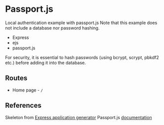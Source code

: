 # Passport.js
Local authentication example with passport.js
Note that this example does not include a database nor password hashing.

- Express
- ejs
- passport.js

For security, it is essential to hash passwords (using bcrypt, scrypt, pbkdf2 etc.)
before adding it into the database.

## Routes
- Home page - `/`

## References
Skeleton from [Express application generator](https://expressjs.com/en/starter/generator.html)
Passport.js [documentation](http://www.passportjs.org/docs/)
